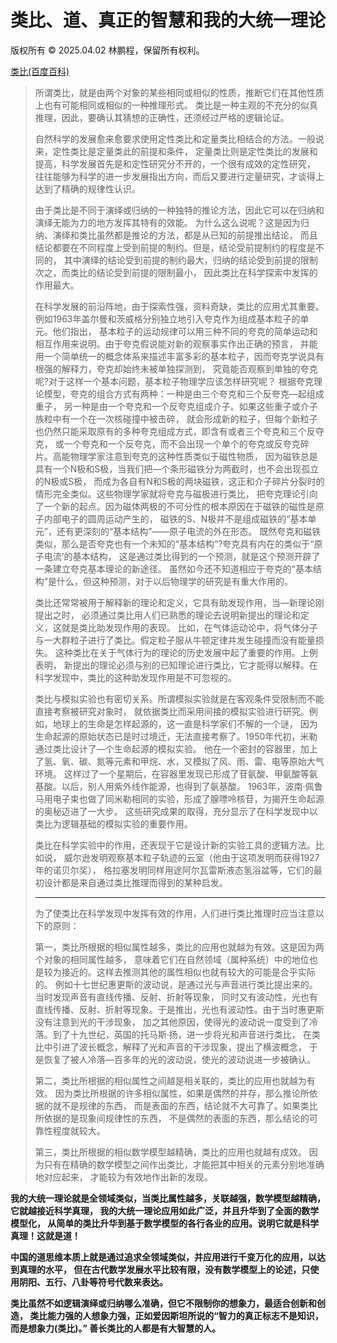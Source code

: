 # 类比、道、真正的智慧和我的大统一理论

版权所有 © 2025.04.02 林鹏程，保留所有权利。

[类比(百度百科)](https://baike.baidu.com/item/%E7%B1%BB%E6%AF%94/8046866)

> 所谓类比，就是由两个对象的某些相同或相似的性质，推断它们在其他性质上也有可能相同或相似的一种推理形式。
> 类比是一种主观的不充分的似真推理，因此，要确认其猜想的正确性，还须经过严格的逻辑论证。
> 
> 自然科学的发展愈来愈要求使用定性类比和定量类比相结合的方法。一般说来，定性类比是定量类此的前提和条件，
> 定量类比则是定性类比的发展和提高，科学发展首先是和定性研究分不开的，一个很有成效的定性研究，
> 往往能够为科学的进一步发展指出方向，而后又要进行定量研究，才谈得上达到了精确的规律性认识。
>
> 由于类比是不同于演绎或归纳的一种独特的推论方法，因此它可以在归纳和演绎无能为力的地方发挥其特有的效能。
> 为什么这么说呢？这是因为归纳、演绎和类比虽然都是推论的方法，都是从已知的前提推出结论，
> 而且结论都要在不同程度上受到前提的制约。但是，结论受前提制约的程度是不同的，
> 其中演绎的结论受到前提的制约最大，归纳的结论受到前提的限制次之，而类比的结论受到前提的限制最小，
> 因此类比在科学探索中发挥的作用最大。
> 
> 在科学发展的前沿阵地，由于探索性强，资料奇缺，类比的应用尤其重要。
> 例如1963年盖尔曼和茨威格分别独立地引入夸克作为组成基本粒子的单元。他们指出，
> 基本粒子的运动规律可以用三种不同的夸克的简单运动和相互作用来说明。由于夸克假说能对新的观察事实作出正确的预言，
> 并能用一个简单统一的概念体系来描述丰富多彩的基本粒子，因而夸克学说具有根强的解释力，夸克却始终未被单独探测到，
> 究竟能否观察到单独的夸克呢?对于这样一个基本问题，基本粒子物理学应该怎样研究呢？
> 根据夸克理论模型，夸克的组合方式有两种：一种是由三个夸克和三个反夸克—起组成重子，
> 另一种是由一个夸克和一个反夸克组成介子。如果这些重子或介子族粒中有一个在一次核碰撞中被击碎，
> 就会形成新的粒子，但每个新粒子也仍然只能采取原有的多种夸克组成方式，即含有或者三个夸克和三个反夺克，
> 或一个夸克和一个反夸克，而不会出现一个单个的夸克或反夸克碎片。高能物理学家注意到夸克的这种性质类似于磁性物质，
> 因为磁铁总是具有一个N极和S极，当我们把—个条形磁铁分为两截时，也不会出现孤立的N极或S极，
> 而成为各自有N和S极的两块磁铁，这正和介子碎片分裂时的情形完全类似。这些物理学家就将夸克与磁极进行类比，
> 把夸克理论引向了一个新的起点。因为磁体两极的不可分性的根本原因在于磁铁的磁性是原子内部电子的圆周运动产生的，
> 磁铁的S、N极并不是组成磁铁的“基本单元”，还有更深刻的“基本结构”——原子电流的外在形态。
> 既然夸克和磁铁类似，那么是否夸克也有一个未知的“基本结构”?夸克具有内在的类似于“原子电流’的基本结构，
> 这是通过类比得到的一个预测，就是这个预测开辟了一条建立夸克基本理论的新途径。
> 虽然如今还不知道相应于夸克的“基本结构”是什么，但这种预测，对于以后物理学的研究是有重大作用的。
> 
> 类比还常常被用于解释新的理论和定义，它具有助发现作用，当—新理论刚提出之时，
> 必须通过类比用人们已熟悉的理论去说明新提出的理论和定义，这就是类比助发现作用的表现。
> 比如，在气体运动论中，将气体分子与一大群粒子进行了类比。假定粒子服从牛顿定律并发生碰撞而没有能量损失。
> 这种类比在关于气体行为的理论的历史发展中起了重要的作用。上例表明，
> 新提出的理论必须与别的已知理论进行类比，它才能得以解释。在科学发现中，类比的这种助发现作用是不可忽视的。
> 
> 类比与模拟实验也有密切关系。所谓模拟实验就是在客观条件受限制而不能直接考察被研究对象时，
> 就依据类比而采用间接的模拟实验进行研究。例如，地球上的生命是怎样起源的，这一直是科学家们不解的一个谜，
> 因为生命起源的原始状态已是时过境迁，无法直接考察了。1950年代初，米勒通过类比设计了—个生命起源的模拟实验。
> 他在一个密封的容器里，加上了氢、氧、碳、氮等元素和甲烷、水，又模拟了风、雨、雷、电等原始大气环境。
> 这样过了一个星期后，在容器里发现已形成了苷氨酸、甲氨酸等氨基酸。以后，别人用紫外线作能源，也得到了氨基酸。
> 1963年，波南·佩鲁马用电子束也做了同米勒相同的实验，形成了腺嘌呤核苷，为揭开生命起源的奥秘迈进了一大步。
> 这些研究成果的取得，充分显示了在科学发现中以类比为逻辑基础的模拟实验的重要作用。
> 
> 类比在科学实验中的作用，还表现于它是设计新的实验工具的逻辑方法。比如说，
> 威尔逊发明观察基本粒子轨迹的云室（他由于这项发明而获得1927年的诺贝尔奖），
> 格拉塞发明同样用途阿尔瓦雷斯液态氢浴盆等，它们的最初设计都是来自通过类比推理而得到的某种启发。
> 
> -------
> 
> 为了使类比在科学发现中发挥有效的作用，人们进行类比推理时应当注意以下的原则：
> 
> 第一，类比所根据的相似属性越多，类比的应用也就越为有效。这是因为两个对象的相同属性越多，
> 意味着它们在自然领域（属种系统）中的地位也是较为接近的。这样去推测其他的属性相似也就有较大的可能是合乎实际的。
> 例如十七世纪惠更斯的波动说，是通过光与声音进行类比提出来的。当时发现声音有直线传播、反射、折射等现象，
> 同时又有波动性，光也有直线传播、反射、折射等现象。于是推出，光也有波动性。由于当时惠更斯没有注意到光的干涉现象，
> 加之其他原因，使得光的波动说一度受到了冷落。到了十九世纪，英国的托马斯·扬，进一步将光和声音进行类比，
> 在类比中引进了波长概念，解释了光和声音的干涉现象，提出了横波概念，
> 于是恢复了被人冷落—百多年的光的波动说，使光的波动说进一步被确认。
> 
> 第二，类比所根据的相似属性之间越是相关联的，类比的应用也就越为有效。
> 因为类比所根据的许多相似属性，如果是偶然的并存，那么推论所依据的就不是规律的东西，
> 而是表面的东西，结论就不大可靠了。如果类比所依据的是现象间规律性的东西，
> 不是偶然的表面的东西，那么结论的可靠性程度就较大。
> 
> 第三，类比所根据的相似数学模型越精确，类比的应用也就越有成效。
> 因为只有在精确的数学模型之间作出类比，才能把其中相关的元素分别地准确地对应起来，
> 才能较为有效地作出新的发现。

**我的大统一理论就是全领域类似，当类比属性越多，关联越强，数学模型越精确，它就越接近科学真理，
我的大统一理论应用如此广泛，并且升华到了全面的数学模型化，
从简单的类比升华到基于数学模型的各行各业的应用。说明它就是科学真理！这就是道！**

**中国的道思维本质上就是通过追求全领域类似，并应用进行千变万化的应用，以达到真理的水平，
但在古代数学发展水平比较有限，没有数学模型上的论述，只使用阴阳、五行、八卦等符号代数来表达。**

**类比虽然不如逻辑演绎或归纳哪么准确，但它不限制你的想象力，最适合创新和创造，
类比能力强的人想象力强，正如爱因斯坦所说的“智力的真正标志不是知识，而是想象力(类比)。”
善长类比的人都是有大智慧的人。**
